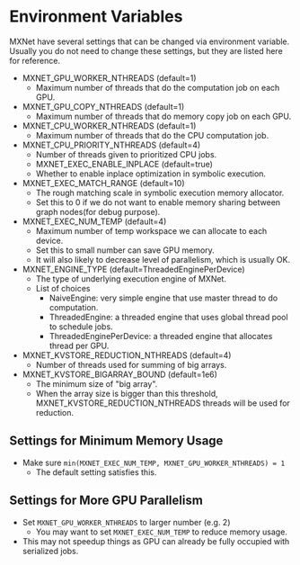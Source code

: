 Environment Variables
=====================
MXNet have several settings that can be changed via environment variable.
Usually you do not need to change these settings, but they are listed here for reference.

* MXNET_GPU_WORKER_NTHREADS (default=1)
  - Maximum number of threads that do the computation job on each GPU.
* MXNET_GPU_COPY_NTHREADS (default=1)
  - Maximum number of threads that do memory copy job on each GPU.
* MXNET_CPU_WORKER_NTHREADS (default=1)
  - Maximum number of threads that do the CPU computation job.
* MXNET_CPU_PRIORITY_NTHREADS (default=4)
	- Number of threads given to prioritized CPU jobs.
  * MXNET_EXEC_ENABLE_INPLACE (default=true)
  - Whether to enable inplace optimization in symbolic execution.
* MXNET_EXEC_MATCH_RANGE (default=10)
  - The rough matching scale in symbolic execution memory allocator.
  - Set this to 0 if we do not want to enable memory sharing between graph nodes(for debug purpose).
* MXNET_EXEC_NUM_TEMP (default=4)
  - Maximum number of temp workspace we can allocate to each device.
  - Set this to small number can save GPU memory.
  - It will also likely to decrease level of parallelism, which is usually OK.
* MXNET_ENGINE_TYPE (default=ThreadedEnginePerDevice)
  - The type of underlying execution engine of MXNet.
  - List of choices
    - NaiveEngine: very simple engine that use master thread to do computation.
    - ThreadedEngine: a threaded engine that uses global thread pool to schedule jobs.
    - ThreadedEnginePerDevice: a threaded engine that allocates thread per GPU.
* MXNET_KVSTORE_REDUCTION_NTHREADS (default=4)
	- Number of threads used for summing of big arrays.
* MXNET_KVSTORE_BIGARRAY_BOUND (default=1e6)
	- The minimum size of "big array".
	- When the array size is bigger than this threshold, MXNET_KVSTORE_REDUCTION_NTHREADS threads will be used for reduction.

Settings for Minimum Memory Usage
---------------------------------
- Make sure ```min(MXNET_EXEC_NUM_TEMP, MXNET_GPU_WORKER_NTHREADS) = 1```
  - The default setting satisfies this.

Settings for More GPU Parallelism
---------------------------------
- Set ```MXNET_GPU_WORKER_NTHREADS``` to larger number (e.g. 2)
  - You may want to set ```MXNET_EXEC_NUM_TEMP``` to reduce memory usage.
- This may not speedup things as GPU can already be fully occupied with serialized jobs.

